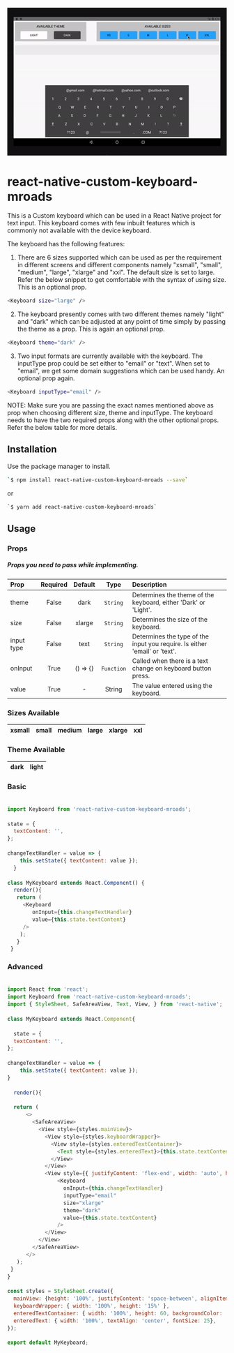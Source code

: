 ![](updatedGif.gif)
# react-native-custom-keyboard-mroads


This is a Custom keyboard which can be used in a React Native project for text input. This keyboard comes with few inbuilt features which is commonly not available with the device keyboard.

The keyboard has the following features:

1. There are 6 sizes supported which can be used as per the requirement in different screens and different components namely "xsmall", "small", "medium", "large", "xlarge" and "xxl". The default size is set to large. Refer the below snippet to get comfortable with the syntax of using size. This is an optional prop.

```bash
<Keyboard size="large" />
```

2. The keyboard presently comes with two different themes namely "light" and "dark" which can be adjusted at any point of time simply by passing the theme as a prop. This is again an optional prop.

```bash
<Keyboard theme="dark" />
```

3. Two input formats are currently available with the keyboard. The inputType prop could be set either to "email" or "text". When set to "email", we get some domain suggestions which can be used handy. An optional prop again. 

```bash
<Keyboard inputType="email" />
```

NOTE: Make sure you are passing the exact names mentioned above as prop when choosing different size, theme and inputType. The keyboard needs to have the two required props along with the other optional props. Refer the below table for more details.

## Installation

Use the package manager to install.

```bash
`$ npm install react-native-custom-keyboard-mroads --save`
```
 or

```bash
`$ yarn add react-native-custom-keyboard-mroads`
```

## Usage

### Props   
##### Props you need to pass while implementing.

| Prop           | Required|     Default     |   Type   | Description                                                                                                 |
| :---------------- | :-------------: | :-------------: | :------: | :---------------------------------------------------------------------------------------------------------- |
| theme     |      False      |     dark      |  `String`  | Determines the theme of the keyboard, either 'Dark' or  'Light'.|
| size           |      False       |      xlarge      |  `String`  | Determines the size of the keyboard. |
| input type    |    False      |       text        | `String` | Determines the type of the input you require. Is either 'email' or 'text'.                                                                              |
| onInput         |     True       |      () => {}         | `Function` | Called when there is a text change on keyboard button press. | 
| value        |      True       |      -      | String | The value entered using the keyboard. | 

### Sizes Available
| xsmall         |     small    |   medium   | large                                                                                                |     xlarge    |     xxl    |
| :------------- | :-------------: | :------: | :---------------------------------------------------------------------------------------------------------- |:------------- |:------------- |
### Theme Available
| dark        |     light   |  
| :------------- | :-------------: | 


### Basic
```javascript

import Keyboard from 'react-native-custom-keyboard-mroads';

state = {
  textContent: '',
};

changeTextHandler = value => {
    this.setState({ textContent: value });
  }

class MyKeyboard extends React.Component() {
  render(){
   return (
     <Keyboard
        onInput={this.changeTextHandler}
        value={this.state.textContent}
     />
    );
   }
 }
```

### Advanced
```javascript

import React from 'react';
import Keyboard from 'react-native-custom-keyboard-mroads';
import { StyleSheet, SafeAreaView, Text, View, } from 'react-native';

class MyKeyboard extends React.Component{

  state = {
  textContent: '',
};

changeTextHandler = value => {
    this.setState({ textContent: value });
}

  render(){

  return (
      <>
        <SafeAreaView>
          <View style={styles.mainView}>
            <View style={styles.keyboardWrapper}>
              <View style={styles.enteredTextContainer}>
                <Text style={styles.enteredText}>{this.state.textContent}</Text>
              </View>
            </View>
            <View style={{ justifyContent: 'flex-end', width: 'auto', height: '65%' }}>
                <Keyboard
                  onInput={this.changeTextHandler}
                  inputType="email"
                  size="xlarge"
                  theme="dark"
                  value={this.state.textContent}
                />
            </View>
          </View>
        </SafeAreaView>
      </>
   );
 }
}

const styles = StyleSheet.create({
  mainView: {height: '100%', justifyContent: 'space-between', alignItems: 'center', padding: 7 },
  keyboardWrapper: { width: '100%', height: '15%' },
  enteredTextContainer: { width: '100%', height: 60, backgroundColor: '#EEEEEE', justifyContent: 'center', alignItems: 'center'}, 
  enteredText: { width: '100%', textAlign: 'center', fontSize: 25},
});

export default MyKeyboard;